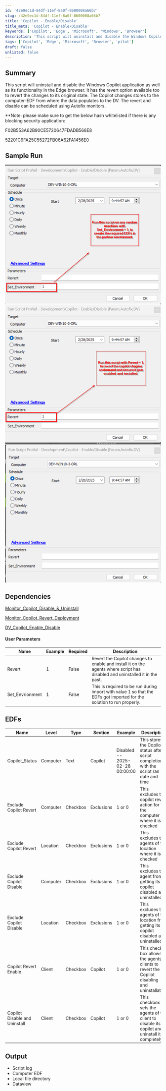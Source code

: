 ```yaml
---
id: '42e9ec1d-84df-11ef-8a0f-8600008a66b7'
slug: /42e9ec1d-84df-11ef-8a0f-8600008a66b7
title: 'Copilot - Enable/Disable'
title_meta: 'Copilot - Enable/Disable'
keywords: ['Copilot', 'Edge', 'Microsoft', 'Windows', 'Browser']
description: 'This script will uninstall and disable the Windows Copilot application as well as its functionality in the Edge browser. It has the revert option available too.'
tags: ['Copilot', 'Edge', 'Microsoft', 'Browser', 'pilot']
draft: false
unlisted: false
---
```


## Summary
This script will uninstall and disable the Windows Copilot application as well as its functionality in the Edge browser.
It has the revert option available too to revert the changes to its original state.
The Copilot changes stores to the computer-EDF from where the data populates to the DV.
The revert and disable can be scheduled using Autofix monitors.

**Note: please make sure to get the below hash whitelisted if there is any blocking security application:

F02B553A62B90CE5720647FDADB568E8

52201C9FA25C55272FB06A62FA1456E0

## Sample Run

![Set_Environment](<../../../static/img/docs/Copilot - Enable-Disable/image.png>)
![Copilot_Revert](<../../../static/img/docs/Copilot - Enable-Disable/image-1.png>)
![Normal_Execution](<../../../static/img/docs/Copilot - Enable-Disable/image-2.png>)

## Dependencies

[Monitor_Copilot_Disable_&_Uninstall](<../monitors/Copilot Disable and Uninstall.md>)

[Monitor_Copilot_Revert_Deployment](<../monitors/Copilot Revert Deployment.md>)

[DV_Copilot_Enable_Disable](<../dataviews/Copilot Enable_Disable.md>)


#### User Parameters

| Name           | Example | Required | Description                                                                                                         |
|----------------|---------|----------|---------------------------------------------------------------------------------------------------------------------|
| Revert         | 1       | False    | Revert the Copilot changes to enable and install it on the agents where script has disabled and uninstalled it in the past. |
| Set_Envrionment| 1       | False    | This is required to be run during import with value 1 so that the EDFs got imported for the solution to run properly. |

## EDFs

| Name                    | Level    | Type     | Section    |Example                       | Description                                                                                                      |
|-------------------------|----------|----------|----------|------------------------------|------------------------------------------------------------------------------------------------------------------|
| Copilot_Status          | Computer | Text     | Copilot    |Disabled -- 2025-02-28 00:00:00 | This stores the Copilot status after script completion with the script ran date and time                         |
| Exclude Copilot Revert  | Computer | Checkbox | Exclusions     |1 or 0                         | This excludes the copilot revert action for the computer where it is checked                                     |
| Exclude Copilot Revert  | Location | Checkbox | Exclusions     |1 or 0                         | This excludes the agents of the location where it is checked                                                     |
| Exclude Copilot Disable | Computer | Checkbox | Exclusions    |1 or 0                         | This excludes the agent from getting its copilot disabled and uninstalled                                        |
| Exclude Copilot Disable | Location | Checkbox | Exclusions     |1 or 0                         | This excludes the agents of the location from getting its copilot disabled and uninstalled                       |
| Copilot Revert Enable   | Client   | Checkbox | Copilot    | 1 or 0                         | This check box allows the agents of clients to revert the Copilot disabling and uninstallation                   |
| Copilot Disable and Uninstall | Client | Checkbox | Copilot | 1 or 0                         | This checkbox sets the agents of the client to disable its copilot and uninstall it completely                   |

## Output

- Script log
- Computer EDF
- Local file directory
- Dataview